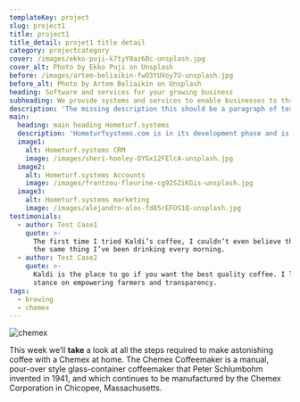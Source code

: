 ```yaml
---
templateKey: project
slug: project1
title: project1
title_detail: projet1 title detail
category: projectcategory
cover: /images/ekko-puji-k7tyY8az6Bc-unsplash.jpg
cover_alt: Photo by Ekko Puji on Unsplash
before: /images/artem-beliaikin-fwO3tUXoy7U-unsplash.jpg
before_alt: Photo by Artem Beliaikin on Unsplash
heading: Software and services for your growing business 
subheading: We provide systems and services to enable businesses to thrive on their own home turf. 
description: 'The missing description this should be a paragraph of text that introduces the potential client to the company '
main:
  heading: main heading Hometurf.systems
  description: 'Hometurfsystems.com is in its development phase and is not yet live. '
  image1:
    alt: Hometurf.systems CRM
    image: /images/sheri-hooley-OYGx12FElcA-unsplash.jpg
  image2:
    alt: Hometurf.systems Accounts
    image: /images/frantzou-fleurine-cg92SZiKGis-unsplash.jpg
  image3:
    alt: Hometurf.systems marketing
    image: /images/alejandro-alas-fd85rEFOS1Q-unsplash.jpg
testimonials:
  - author: Test Case1
    quote: >-
      The first time I tried Kaldi’s coffee, I couldn’t even believe that was
      the same thing I’ve been drinking every morning.
  - author: Test Case2
    quote: >-
      Kaldi is the place to go if you want the best quality coffee. I love their
      stance on empowering farmers and transparency.
tags:
  - brewing
  - chemex
---
```

![chemex](/images/alexey-turenkov-AF36q06J8fQ-unsplash.jpg)

This week we’ll **take** a look at all the steps required to make astonishing coffee with a Chemex at home. The Chemex Coffeemaker is a manual, pour-over style glass-container coffeemaker that Peter Schlumbohm invented in 1941, and which continues to be manufactured by the Chemex Corporation in Chicopee, Massachusetts.

